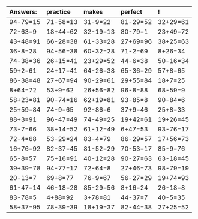 | Answers: | practice | makes | perfect | ! |
| :--- | :--- | :--- | :--- | :--- |
| 94-79=15 | 71-58=13 | 31-9=22 | 81-29=52 | 32+29=61 | 
| 72-63=9 | 18+44=62 | 32-19=13 | 80-79=1 | 23+49=72 | 
| 43+48=91 | 66-28=38 | 61-33=28 | 27+69=96 | 38+25=63 | 
| 36-8=28 | 94-56=38 | 60-32=28 | 71-2=69 | 8+26=34 | 
| 74-38=36 | 26+15=41 | 23+29=52 | 44-6=38 | 50-16=34 | 
| 59+2=61 | 24+17=41 | 64-26=38 | 65-36=29 | 57+8=65 | 
| 86-38=48 | 27+67=94 | 90-29=61 | 29+55=84 | 18+7=25 | 
| 8+64=72 | 53+9=62 | 26+56=82 | 96-8=88 | 68-59=9 | 
| 58+23=81 | 90-74=16 | 62+19=81 | 93-85=8 | 90-84=6 | 
| 25+59=84 | 74-9=65 | 92-86=6 | 37+9=46 | 25+8=33 | 
| 88+3=91 | 96-47=49 | 74-49=25 | 19+42=61 | 19+26=45 | 
| 73-7=66 | 38+14=52 | 61-12=49 | 6+47=53 | 93-76=17 | 
| 72-4=68 | 53-29=24 | 83-4=79 | 86-29=57 | 17+56=73 | 
| 16+76=92 | 82-37=45 | 81-52=29 | 70-53=17 | 85-9=76 | 
| 65-8=57 | 75+16=91 | 40-12=28 | 90-27=63 | 63-18=45 | 
| 39+39=78 | 94-77=17 | 72-64=8 | 27+46=73 | 98-79=19 | 
| 20-13=7 | 69+8=77 | 76-9=67 | 56-27=29 | 19+74=93 | 
| 61-47=14 | 46-18=28 | 85-29=56 | 8+16=24 | 26-18=8 | 
| 83-78=5 | 4+88=92 | 3+78=81 | 44-37=7 | 40-5=35 | 
| 58+37=95 | 78-39=39 | 18+19=37 | 82-44=38 | 27+25=52 | 
